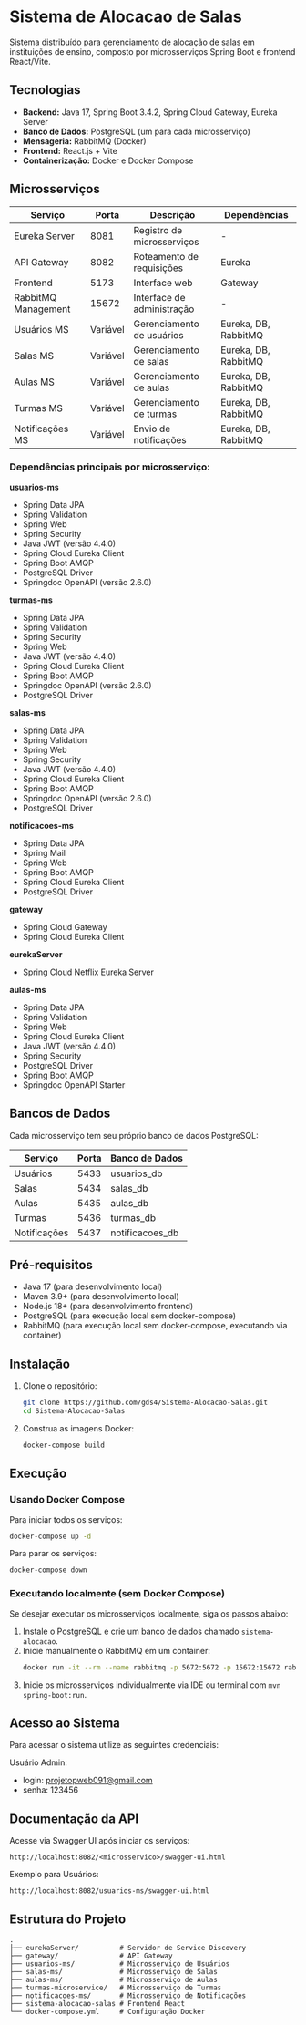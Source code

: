 # Sistema de Alocacao de Salas

Sistema distribuído para gerenciamento de alocação de salas em instituições de ensino, composto por microsserviços Spring Boot e frontend React/Vite.

## Tecnologias

- **Backend:** Java 17, Spring Boot 3.4.2, Spring Cloud Gateway, Eureka Server
- **Banco de Dados:** PostgreSQL (um para cada microsserviço)
- **Mensageria:** RabbitMQ (Docker)
- **Frontend:** React.js + Vite
- **Containerização:** Docker e Docker Compose

## Microsserviços

| Serviço             | Porta    | Descrição                  | Dependências         |
| ------------------- | -------- | -------------------------- | -------------------- |
| Eureka Server       | 8081     | Registro de microsserviços | -                    |
| API Gateway         | 8082     | Roteamento de requisições  | Eureka               |
| Frontend            | 5173     | Interface web              | Gateway              |
| RabbitMQ Management | 15672    | Interface de administração | -                    |
| Usuários MS         | Variável | Gerenciamento de usuários  | Eureka, DB, RabbitMQ |
| Salas MS            | Variável | Gerenciamento de salas     | Eureka, DB, RabbitMQ |
| Aulas MS            | Variável | Gerenciamento de aulas     | Eureka, DB, RabbitMQ |
| Turmas MS           | Variável | Gerenciamento de turmas    | Eureka, DB, RabbitMQ |
| Notificações MS     | Variável | Envio de notificações      | Eureka, DB, RabbitMQ |

### Dependências principais por microsserviço:

**usuarios-ms**
- Spring Data JPA
- Spring Validation
- Spring Web
- Spring Security
- Java JWT (versão 4.4.0)
- Spring Cloud Eureka Client
- Spring Boot AMQP
- PostgreSQL Driver
- Springdoc OpenAPI (versão 2.6.0)

**turmas-ms**
- Spring Data JPA
- Spring Validation
- Spring Security
- Spring Web
- Java JWT (versão 4.4.0)
- Spring Cloud Eureka Client
- Spring Boot AMQP
- Springdoc OpenAPI (versão 2.6.0)
- PostgreSQL Driver

**salas-ms**
- Spring Data JPA
- Spring Validation
- Spring Web
- Spring Security
- Java JWT (versão 4.4.0)
- Spring Cloud Eureka Client
- Spring Boot AMQP
- Springdoc OpenAPI (versão 2.6.0)
- PostgreSQL Driver

**notificacoes-ms**
- Spring Data JPA
- Spring Mail
- Spring Web
- Spring Boot AMQP
- Spring Cloud Eureka Client
- PostgreSQL Driver

**gateway**
- Spring Cloud Gateway
- Spring Cloud Eureka Client

**eurekaServer**
- Spring Cloud Netflix Eureka Server

**aulas-ms**
- Spring Data JPA
- Spring Validation
- Spring Web
- Spring Cloud Eureka Client
- Java JWT (versão 4.4.0)
- Spring Security
- PostgreSQL Driver
- Spring Boot AMQP
- Springdoc OpenAPI Starter

## Bancos de Dados

Cada microsserviço tem seu próprio banco de dados PostgreSQL:

| Serviço      | Porta | Banco de Dados   |
| ------------ | ----- | ---------------- |
| Usuários     | 5433  | usuarios\_db     |
| Salas        | 5434  | salas\_db        |
| Aulas        | 5435  | aulas\_db        |
| Turmas       | 5436  | turmas\_db       |
| Notificações | 5437  | notificacoes\_db |

## Pré-requisitos

- Java 17 (para desenvolvimento local)
- Maven 3.9+ (para desenvolvimento local)
- Node.js 18+ (para desenvolvimento frontend)
- PostgreSQL (para execução local sem docker-compose)
- RabbitMQ  (para execução local sem docker-compose, executando via container)

## Instalação

1. Clone o repositório:
   ```bash
   git clone https://github.com/gds4/Sistema-Alocacao-Salas.git
   cd Sistema-Alocacao-Salas
   ```
2. Construa as imagens Docker:
   ```bash
   docker-compose build
   ```

## Execução

### Usando Docker Compose

Para iniciar todos os serviços:

```bash
docker-compose up -d
```

Para parar os serviços:

```bash
docker-compose down
```

### Executando localmente (sem Docker Compose)

Se desejar executar os microsserviços localmente, siga os passos abaixo:

1. Instale o PostgreSQL e crie um banco de dados chamado `sistema-alocacao`.
2. Inicie manualmente o RabbitMQ em um container:
   ```bash
   docker run -it --rm --name rabbitmq -p 5672:5672 -p 15672:15672 rabbitmq:4.0-management
   ```
3. Inicie os microsserviços individualmente via IDE ou terminal com `mvn spring-boot:run`.

## Acesso ao Sistema

Para acessar o sistema utilize as seguintes credenciais:

Usuário Admin:

- login: projetopweb091@gmail.com
- senha: 123456

## Documentação da API

Acesse via Swagger UI após iniciar os serviços:

```
http://localhost:8082/<microsservico>/swagger-ui.html
```

Exemplo para Usuários:

```
http://localhost:8082/usuarios-ms/swagger-ui.html
```

## Estrutura do Projeto

```
.
├── eurekaServer/          # Servidor de Service Discovery
├── gateway/               # API Gateway
├── usuarios-ms/           # Microsserviço de Usuários
├── salas-ms/              # Microsserviço de Salas
├── aulas-ms/              # Microsserviço de Aulas
├── turmas-microservice/   # Microsserviço de Turmas
├── notificacoes-ms/       # Microsserviço de Notificações
├── sistema-alocacao-salas # Frontend React
└── docker-compose.yml     # Configuração Docker
```